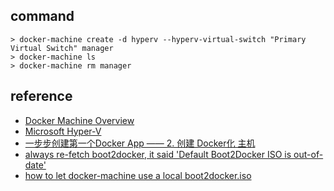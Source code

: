 ## command

```
> docker-machine create -d hyperv --hyperv-virtual-switch "Primary Virtual Switch" manager
> docker-machine ls
> docker-machine rm manager
```

## reference

- [Docker Machine Overview](https://docs.docker.com/machine/overview/)
- [Microsoft Hyper-V](https://docs.docker.com/machine/drivers/hyper-v/)
- [一步步创建第一个Docker App —— 2. 创建 Docker化 主机](https://www.cnblogs.com/zhxshseu/p/011245978fc443fbc6f273ad7e22ed7c.html)
- [always re-fetch boot2docker, it said 'Default Boot2Docker ISO is out-of-date'](https://github.com/docker/machine/issues/4058)
- [how to let docker-machine use a local boot2docker.iso](https://stackoverflow.com/questions/34717111/how-to-let-docker-machine-use-a-local-boot2docker-iso)